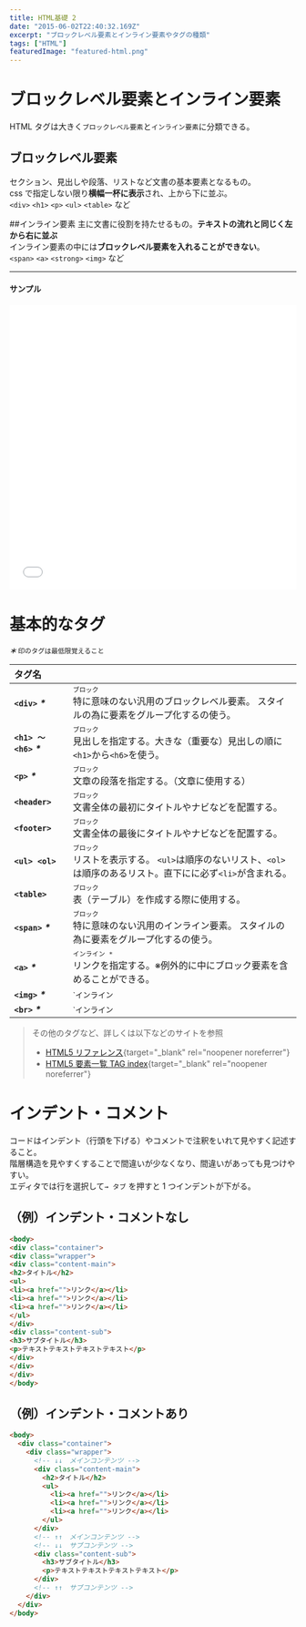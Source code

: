 ```yaml
---
title: HTML基礎 2
date: "2015-06-02T22:40:32.169Z"
excerpt: "ブロックレベル要素とインライン要素やタグの種類"
tags: ["HTML"]
featuredImage: "featured-html.png"
---
```


# ブロックレベル要素とインライン要素

HTML タグは大きく`ブロックレベル要素`と`インライン要素`に分類できる。

## ブロックレベル要素

セクション、見出しや段落、リストなど文書の基本要素となるもの。  
css で指定しない限り**横幅一杯に表示**され、上から下に並ぶ。  
`<div>` `<h1>` `<p>` `<ul>` `<table>` など

##インライン要素
主に文書に役割を持たせるもの。**テキストの流れと同じく左から右に並ぶ**  
インライン要素の中には**ブロックレベル要素を入れることができない**。  
`<span>` `<a>` `<strong>` `<img>` など

---

#### サンプル

<iframe height="500" style="width: 100%;" scrolling="no" title="Block and Inline Tag" src="//codepen.io/RsakaiForEducation/embed/pBRJpx/?height=265&theme-id=0&default-tab=result" frameborder="no" allowtransparency="true" allowfullscreen="true">
  See the Pen <a href='https://codepen.io/RsakaiForEducation/pen/pBRJpx/'>Block and Inline Tag</a> by R Sakai
  (<a href='https://codepen.io/RsakaiForEducation'>@RsakaiForEducation</a>) on <a href='https://codepen.io'>CodePen</a>.
</iframe>

# 基本的なタグ

<small>_**＊**_ 印のタグは最低限覚えること</small>

| タグ名                      |                                                                                                                                     |
| :-------------------------- | ----------------------------------------------------------------------------------------------------------------------------------- |
| **`<div>`** _**\***_        | <small>`ブロック`</small> <br>特に意味のない汎用のブロックレベル要素。 スタイルの為に要素をグループ化するの使う。                   |
| **`<h1> 〜 <h6>`** _**\***_ | <small>`ブロック`</small> <br>見出しを指定する。大きな（重要な）見出しの順に`<h1>`から`<h6>`を使う。                                |
| **`<p>`** _**\***_          | <small>`ブロック`</small> <br>文章の段落を指定する。（文章に使用する）                                                              |
| **`<header>`**              | <small>`ブロック`</small> <br>文書全体の最初にタイトルやナビなどを配置する。                                                        |
| **`<footer>`**              | <small>`ブロック`</small> <br>文書全体の最後にタイトルやナビなどを配置する。                                                        |
| **`<ul> <ol>`**             | <small>`ブロック`</small> <br>リストを表示する。 `<ul>`は順序のないリスト、`<ol>`は順序のあるリスト。直下にに必ず`<li>`が含まれる。 |
| **`<table>`**               | <small>`ブロック`</small> <br>表（テーブル）を作成する際に使用する。                                                                |
| **`<span>`** _**\***_       | <small>`ブロック`</small> <br>特に意味のない汎用のインライン要素。 スタイルの為に要素をグループ化するの使う。                       |
| **`<a>`** _**\***_          | <small>`インライン *`</small> <br>リンクを指定する。※例外的に中にブロック要素を含めることができる。                                 |
| **`<img>`** _**\***_        | <small>`インライン | 空要素`</small> <br>画像を表示する。                                                                           |
| **`<br>`** _**\***_         | <small>`インライン | 空要素`</small> <br>文書を改行する。                                                                           |

> その他のタグなど、詳しくは以下などのサイトを参照
>
> - [ HTML5 リファレンス](http://www.htmq.com/html5/){target="\_blank" rel="noopener noreferrer"}
> - [ HTML5 要素一覧 TAG index](http://www.tagindex.com/html5/elements/){target="\_blank" rel="noopener noreferrer"}

# インデント・コメント

コードはインデント（行頭を下げる）やコメントで注釈をいれて見やすく記述すること。  
階層構造を見やすくすることで間違いが少なくなり、間違いがあっても見つけやすい。  
エディタでは行を選択して`→ タブ` を押すと 1 つインデントが下がる。

## （例）インデント・コメントなし

<!-- prettier-ignore -->
```html
<body>
<div class="container">
<div class="wrapper">
<div class="content-main">
<h2>タイトル</h2>
<ul>
<li><a href="">リンク</a></li>
<li><a href="">リンク</a></li>
<li><a href="">リンク</a></li>
</ul>
</div>
<div class="content-sub">
<h3>サブタイトル</h3>
<p>テキストテキストテキストテキスト</p>
</div>
</div>
</div>
</body>
```

## （例）インデント・コメントあり

```html
<body>
  <div class="container">
    <div class="wrapper">
      <!-- ↓↓　メインコンテンツ -->
      <div class="content-main">
        <h2>タイトル</h2>
        <ul>
          <li><a href="">リンク</a></li>
          <li><a href="">リンク</a></li>
          <li><a href="">リンク</a></li>
        </ul>
      </div>
      <!-- ↑↑　メインコンテンツ -->
      <!-- ↓↓　サブコンテンツ -->
      <div class="content-sub">
        <h3>サブタイトル</h3>
        <p>テキストテキストテキストテキスト</p>
      </div>
      <!-- ↑↑　サブコンテンツ -->
    </div>
  </div>
</body>
```

